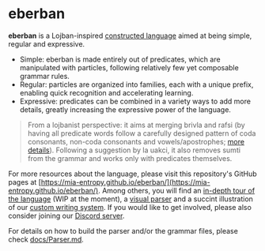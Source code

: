 eberban
=========

**eberban** is a Lojban-inspired [constructed language](https://en.wikipedia.org/wiki/Constructed_language) aimed at being simple, regular and
expressive.

- Simple: eberban is made entirely out of predicates, which are manipulated with
  particles, following relatively few yet composable grammar rules.
- Regular: particles are organized into families, each with a unique prefix, enabling
  quick recognition and accelerating learning.
- Expressive: predicates can be combined in a variety ways to add more details, greatly
  increasing the expressive power of the language.

<!-- TODO: [jqueiroz] explicitly mention chaining -->

> From a lojbanist perspective: it aims at merging brivla and rafsi (by having
> all predicate words follow a carefully designed pattern of coda consonants, non-coda consonants and vowels/apostrophes; [more details](https://mia-entropy.github.io/eberban/books/tour/book/morphology.html)).
> Following a suggestion by la uakci, it also removes sumti from the grammar and
> works only with predicates themselves.

For more resources about the language, please visit this repository's GitHub pages at [https://mia-entropy.github.io/eberban/](https://mia-entropy.github.io/eberban/).
Among others, you will find an [in-depth tour of the language](https://mia-entropy.github.io/eberban/books/tour/book/) (WIP at the moment), a [visual parser](https://mia-entropy.github.io/eberban/parsers/frontends/parser_box_glosser.html) and a succint illustration of our [custom writing system](https://mia-entropy.github.io/eberban/vectors/writing_system.svg).
If you would like to get involved, please also consider joining our [Discord server](https://discord.com/invite/KKB79RwWUc).

For details on how to build the parser and/or the grammar files, please check [docs/Parser.md](docs/Parser.md).
